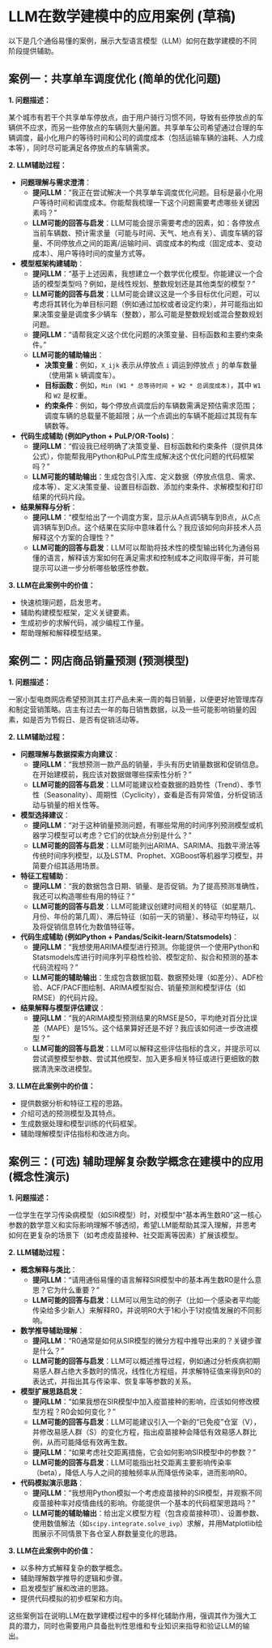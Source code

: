 # LLM在数学建模中的应用案例 (草稿)

以下是几个通俗易懂的案例，展示大型语言模型（LLM）如何在数学建模的不同阶段提供辅助。

## 案例一：共享单车调度优化 (简单的优化问题)

**1. 问题描述：**

某个城市有若干个共享单车停放点，由于用户骑行习惯不同，导致有些停放点的车辆供不应求，而另一些停放点的车辆则大量闲置。共享单车公司希望通过合理的车辆调度，最小化用户的等待时间和公司的调度成本（包括运输车辆的油耗、人力成本等），同时尽可能满足各停放点的车辆需求。

**2. LLM辅助过程：**

*   **问题理解与需求澄清**：
    *   **提问LLM**：“我正在尝试解决一个共享单车调度优化问题。目标是最小化用户等待时间和调度成本。你能帮我梳理一下这个问题需要考虑哪些关键因素吗？”
    *   **LLM可能的回答与启发**：LLM可能会提示需要考虑的因素，如：各停放点当前车辆数、预计需求量（可能与时间、天气、地点有关）、调度车辆的容量、不同停放点之间的距离/运输时间、调度成本的构成（固定成本、变动成本）、用户等待时间的度量方式等。
*   **模型框架构建辅助**：
    *   **提问LLM**：“基于上述因素，我想建立一个数学优化模型。你能建议一个合适的模型类型吗？例如，是线性规划、整数规划还是其他类型的模型？”
    *   **LLM可能的回答与启发**：LLM可能会建议这是一个多目标优化问题，可以考虑将其转化为单目标问题（例如通过加权或者设定约束），并可能指出如果决策变量是调度多少辆车（整数），那么可能是整数规划或混合整数规划问题。
    *   **提问LLM**：“请帮我定义这个优化问题的决策变量、目标函数和主要约束条件。”
    *   **LLM可能的辅助输出**：
        *   **决策变量**：例如，`X_ijk` 表示从停放点 `i` 调运到停放点 `j` 的单车数量（使用第 `k` 辆调度车）。
        *   **目标函数**：例如，`Min (W1 * 总等待时间 + W2 * 总调度成本)`，其中 `W1` 和 `W2` 是权重。
        *   **约束条件**：例如，每个停放点调度后的车辆数需满足预估需求范围；调度车辆的总载量不能超限；从一个点调出的车辆不能超过其现有车辆数等。
*   **代码生成辅助 (例如Python + PuLP/OR-Tools)**：
    *   **提问LLM**：“假设我已经明确了决策变量、目标函数和约束条件（提供具体公式），你能帮我用Python和PuLP库生成解决这个优化问题的代码框架吗？”
    *   **LLM可能的辅助输出**：生成包含引入库、定义数据（停放点信息、需求、成本等）、定义决策变量、设置目标函数、添加约束条件、求解模型和打印结果的代码片段。
*   **结果解释与分析**：
    *   **提问LLM**：“模型给出了一个调度方案，显示从A点调5辆车到B点，从C点调3辆车到D点。这个结果在实际中意味着什么？我应该如何向非技术人员解释这个方案的合理性？”
    *   **LLM可能的回答与启发**：LLM可以帮助将技术性的模型输出转化为通俗易懂的语言，解释该方案如何在满足需求和控制成本之间取得平衡，并可能提示可以进一步分析哪些敏感性参数。

**3. LLM在此案例中的价值：**

*   快速梳理问题，启发思考。
*   辅助构建模型框架，定义关键要素。
*   生成初步的求解代码，减少编程工作量。
*   帮助理解和解释模型结果。

## 案例二：网店商品销量预测 (预测模型)

**1. 问题描述：**

一家小型电商网店希望预测其主打产品未来一周的每日销量，以便更好地管理库存和制定营销策略。店主有过去一年的每日销售数据，以及一些可能影响销量的因素，如是否为节假日、是否有促销活动等。

**2. LLM辅助过程：**

*   **问题理解与数据探索方向建议**：
    *   **提问LLM**：“我想预测一款产品的销量，手头有历史销量数据和促销信息。在开始建模前，我应该对数据做哪些探索性分析？”
    *   **LLM可能的回答与启发**：LLM可能建议检查数据的趋势性（Trend）、季节性（Seasonality）、周期性（Cyclicity），查看是否有异常值，分析促销活动与销量的相关性等。
*   **模型选择建议**：
    *   **提问LLM**：“对于这种销量预测问题，有哪些常用的时间序列预测模型或机器学习模型可以考虑？它们的优缺点分别是什么？”
    *   **LLM可能的回答与启发**：LLM可能列出ARIMA、SARIMA、指数平滑法等传统时间序列模型，以及LSTM、Prophet、XGBoost等机器学习模型，并简要介绍其适用场景。
*   **特征工程辅助**：
    *   **提问LLM**：“我的数据包含日期、销量、是否促销。为了提高预测准确性，我还可以构造哪些有用的特征？”
    *   **LLM可能的回答与启发**：LLM可能建议创建时间相关的特征（如星期几、月份、年份的第几周）、滞后特征（如前一天的销量）、移动平均特征，以及将促销信息转化为数值特征等。
*   **代码生成辅助 (例如Python + Pandas/Scikit-learn/Statsmodels)**：
    *   **提问LLM**：“我想使用ARIMA模型进行预测。你能提供一个使用Python和Statsmodels库进行时间序列平稳性检验、模型定阶、拟合和预测的基本代码流程吗？”
    *   **LLM可能的辅助输出**：生成包含数据加载、数据预处理（如差分）、ADF检验、ACF/PACF图绘制、ARIMA模型拟合、销量预测和模型评估（如RMSE）的代码片段。
*   **结果解释与模型评估建议**：
    *   **提问LLM**：“我的ARIMA模型预测结果的RMSE是50，平均绝对百分比误差（MAPE）是15%。这个结果算好还是不好？我应该如何进一步改进模型？”
    *   **LLM可能的回答与启发**：LLM可以解释这些评估指标的含义，并提示可以尝试调整模型参数、尝试其他模型、加入更多相关特征或进行更细致的数据清洗来改进模型。

**3. LLM在此案例中的价值：**

*   提供数据分析和特征工程的思路。
*   介绍可选的预测模型及其特点。
*   生成数据处理和模型训练的代码框架。
*   辅助理解模型评估指标和改进方向。

## 案例三：(可选) 辅助理解复杂数学概念在建模中的应用 (概念性演示)

**1. 问题描述：**

一位学生在学习传染病模型（如SIR模型）时，对模型中“基本再生数R0”这一核心参数的数学意义和实际影响理解不够透彻，希望LLM能帮助其深入理解，并思考如何在更复杂的场景下（如考虑疫苗接种、社交距离等因素）扩展该模型。

**2. LLM辅助过程：**

*   **概念解释与类比**：
    *   **提问LLM**：“请用通俗易懂的语言解释SIR模型中的基本再生数R0是什么意思？它为什么重要？”
    *   **LLM可能的回答与启发**：LLM可以用生动的例子（比如一个感染者平均能传染给多少新人）来解释R0，并说明R0大于1和小于1对疫情发展的不同影响。
*   **数学推导辅助理解**：
    *   **提问LLM**：“R0通常是如何从SIR模型的微分方程中推导出来的？关键步骤是什么？”
    *   **LLM可能的回答与启发**：LLM可以概述推导过程，例如通过分析疾病初期易感人群占绝大多数时的情况，线性化方程组，并求解特征值来得到R0的表达式，并指出其与传染率、恢复率等参数的关系。
*   **模型扩展思路启发**：
    *   **提问LLM**：“如果我想在SIR模型中加入疫苗接种的影响，应该如何修改模型方程？R0会如何变化？”
    *   **LLM可能的回答与启发**：LLM可能建议引入一个新的“已免疫”仓室（V），并修改易感人群（S）的变化方程，指出疫苗接种会降低有效易感人群比例，从而可能降低有效再生数。
    *   **提问LLM**：“如果考虑社交距离措施，它会如何影响SIR模型中的参数？”
    *   **LLM可能的回答与启发**：LLM可能指出社交距离主要影响传染率（beta），降低人与人之间的接触频率从而降低传染率，进而影响R0。
*   **代码模拟演示思路**：
    *   **提问LLM**：“我想用Python模拟一个考虑疫苗接种的SIR模型，并观察不同疫苗接种率对疫情曲线的影响。你能提供一个基本的代码框架思路吗？”
    *   **LLM可能的辅助输出**：给出定义模型方程（包含疫苗接种项）、设置参数、使用数值解法（如`scipy.integrate.solve_ivp`）求解，并用Matplotlib绘图展示不同情景下各仓室人群数量变化的思路。

**3. LLM在此案例中的价值：**

*   以多种方式解释复杂的数学概念。
*   辅助理解数学推导的逻辑和步骤。
*   启发模型扩展和改进的思路。
*   提供代码模拟的初步框架和方向。

这些案例旨在说明LLM在数学建模过程中的多样化辅助作用，强调其作为强大工具的潜力，同时也需要用户具备批判性思维和专业知识来指导和验证LLM的输出。
